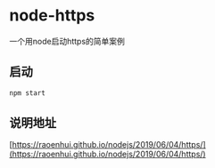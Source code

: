 # node-https
一个用node启动https的简单案例


## 启动
```bash
npm start
```

## 说明地址
[https://raoenhui.github.io/nodejs/2019/06/04/https/](https://raoenhui.github.io/nodejs/2019/06/04/https/)
